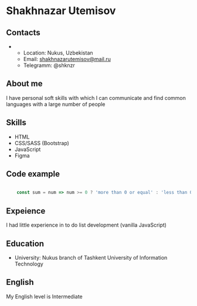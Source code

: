 # Shakhnazar Utemisov

## Contacts ##
* 
    * Location: Nukus, Uzbekistan
    * Email: shakhnazarutemisov@mail.ru
    * Telegramm: @shknzr

## About me ##

I have personal soft skills with which I can communicate and find common languages ​​with a large number of people

## Skills ##

* HTML
* CSS/SASS (Bootstrap)
* JavaScript
* Figma


## Code example ##

```javascript

    const sum = num => num >= 0 ? 'more than 0 or equal' : 'less than 0'

```

## Expeience ##

I had little experience in to do list development (vanilla JavaScript)

## Education ##

* University: Nukus branch of Tashkent University of Information Technology

## English ##

My English level is Intermediate